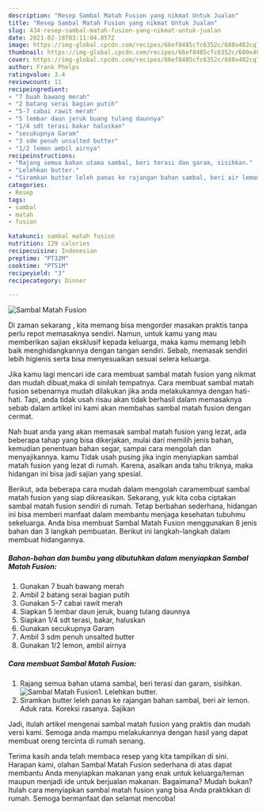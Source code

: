 ```yaml
---
description: "Resep Sambal Matah Fusion yang nikmat Untuk Jualan"
title: "Resep Sambal Matah Fusion yang nikmat Untuk Jualan"
slug: 434-resep-sambal-matah-fusion-yang-nikmat-untuk-jualan
date: 2021-02-18T03:11:04.057Z
image: https://img-global.cpcdn.com/recipes/66ef8485cfc6352c/680x482cq70/sambal-matah-fusion-foto-resep-utama.jpg
thumbnail: https://img-global.cpcdn.com/recipes/66ef8485cfc6352c/680x482cq70/sambal-matah-fusion-foto-resep-utama.jpg
cover: https://img-global.cpcdn.com/recipes/66ef8485cfc6352c/680x482cq70/sambal-matah-fusion-foto-resep-utama.jpg
author: Frank Phelps
ratingvalue: 3.4
reviewcount: 11
recipeingredient:
- "7 buah bawang merah"
- "2 batang serai bagian putih"
- "5-7 cabai rawit merah"
- "5 lembar daun jeruk buang tulang daunnya"
- "1/4 sdt terasi bakar haluskan"
- "secukupnya Garam"
- "3 sdm penuh unsalted butter"
- "1/2 lemon ambil airnya"
recipeinstructions:
- "Rajang semua bahan utama sambal, beri terasi dan garam, sisihkan."
- "Lelehkan butter."
- "Siramkan butter leleh panas ke rajangan bahan sambal, beri air lemon. Aduk rata. Koreksi rasanya. Sajikan"
categories:
- Resep
tags:
- sambal
- matah
- fusion

katakunci: sambal matah fusion 
nutrition: 129 calories
recipecuisine: Indonesian
preptime: "PT32M"
cooktime: "PT51M"
recipeyield: "3"
recipecategory: Dinner

---
```



![Sambal Matah Fusion](https://img-global.cpcdn.com/recipes/66ef8485cfc6352c/680x482cq70/sambal-matah-fusion-foto-resep-utama.jpg)

Di zaman  sekarang , kita memang bisa mengorder masakan praktis tanpa perlu repot memasaknya sendiri. Namun, untuk kamu yang mau memberikan sajian eksklusif kepada keluarga, maka kamu memang lebih baik menghidangkannya dengan tangan sendiri. Sebab, memasak sendiri lebih higienis serta bisa menyesuaikan sesuai selera keluarga.

Jika kamu lagi mencari ide cara membuat sambal matah fusion yang nikmat dan mudah dibuat,maka di sinilah tempatnya. Cara membuat sambal matah fusion  sebenarnya mudah dilakukan jika anda melakukannya dengan hati-hati. Tapi, anda tidak usah risau akan tidak berhasil dalam memasaknya 
sebab dalam artikel ini kami akan membahas sambal matah fusion dengan cermat.  



Nah buat anda yang akan memasak sambal matah fusion yang lezat, ada beberapa tahap yang bisa dikerjakan, mulai dari memilih jenis bahan, kemudian penentuan bahan segar, sampai cara mengolah dan menyajikannya. kamu Tidak usah pusing jika ingin menyiapkan sambal matah fusion yang lezat di rumah. Karena, asalkan anda  tahu triknya, maka hidangan ini bisa jadi sajian yang spesial.

Berikut, ada beberapa cara mudah dalam mengolah caramembuat sambal matah fusion yang siap dikreasikan. Sekarang, yuk kita coba ciptakan sambal matah fusion sendiri di rumah. Tetap berbahan sederhana, hidangan ini bisa memberi manfaat dalam membantu menjaga kesehatan tubuhmu sekeluarga. Anda bisa membuat Sambal Matah Fusion menggunakan 8 jenis bahan dan 3 langkah pembuatan. Berikut ini langkah-langkah dalam membuat hidangannya.

<!--inarticleads1-->

##### Bahan-bahan dan bumbu yang dibutuhkan dalam menyiapkan Sambal Matah Fusion:

1. Gunakan 7 buah bawang merah
1. Ambil 2 batang serai bagian putih
1. Gunakan 5-7 cabai rawit merah
1. Siapkan 5 lembar daun jeruk, buang tulang daunnya
1. Siapkan 1/4 sdt terasi, bakar, haluskan
1. Gunakan secukupnya Garam
1. Ambil 3 sdm penuh unsalted butter
1. Gunakan 1/2 lemon, ambil airnya




<!--inarticleads2-->

##### Cara membuat Sambal Matah Fusion:

1. Rajang semua bahan utama sambal, beri terasi dan garam, sisihkan.
<img src="https://img-global.cpcdn.com/steps/baa85f35b0804ca8/160x128cq70/sambal-matah-fusion-langkah-memasak-1-foto.jpg" alt="Sambal Matah Fusion">1. Lelehkan butter.
1. Siramkan butter leleh panas ke rajangan bahan sambal, beri air lemon. Aduk rata. Koreksi rasanya. Sajikan




Jadi, itulah artikel mengenai  sambal matah fusion  yang praktis dan mudah versi kami. Semoga anda mampu melakukannya dengan hasil yang dapat membuat oreng tercinta di rumah senang. 

Terima kasih anda telah membaca resep yang kita tampilkan di sini. Harapan kami, olahan  Sambal Matah Fusion sederhana di atas dapat membantu Anda menyiapkan makanan yang enak untuk keluarga/teman maupun menjadi ide untuk berjualan makanan. Bagaimana? Mudah bukan? Itulah cara menyiapkan sambal matah fusion yang bisa Anda praktikkan di rumah. Semoga bermanfaat dan selamat mencoba!

